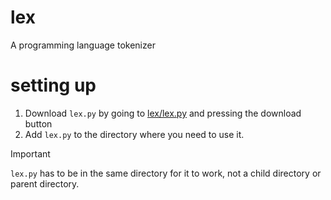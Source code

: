 # lex
A programming language tokenizer

# setting up
1. Download `lex.py` by going to [lex/lex.py](https://github.com/Blob2763/lex/blob/main/lex.py) and pressing the download button
2. Add `lex.py` to the directory where you need to use it.
> [!IMPORTANT]  
> `lex.py` has to be in the same directory for it to work, not a child directory or parent directory.
